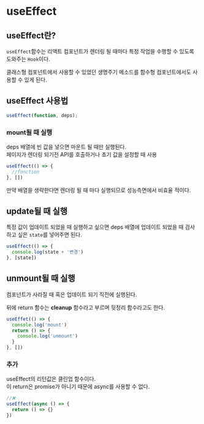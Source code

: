 # useEffect

## useEffect란?

`useEffect`함수는 리액트 컴포넌트가 렌더링 될 때마다 특정 작업을 수행할 수 있도록 도와주는 `Hook`이다.

클래스형 컴포넌트에서 사용할 수 있었던 생명주기 메소드를 함수형 컴포넌트에서도 사용할 수 있게 된다.

## useEffect 사용법

```js
useEffect(function, deps);
```

### mount될 때 실행

deps 배열에 빈 값을 넣으면 마운트 될 때만 실행된다.  
페이지가 렌더링 되기전 API를 호출하거나 초기 값을 설정할 때 사용

```js
useEffect(() => {
  //function
}, [])
```

만약 배열을 생략한다면 렌더링 될 때 마다 실행되므로 성능측면에서 비효율 적이다.

## update될 때 실행

특정 값이 업데이트 되었을 때 실행하고 싶으면 deps 배열에 업데이트 되었을 때 검사하고 싶은 `state`를 넣어주면 된다.

```js
useEffect(() => {
  console.log(state + '변경')
}, [state])
```

## unmount될 때 실행

컴포넌트가 사라질 때 혹은 업데이트 되기 직전에 실행된다.

뒤에 return 함수는 **cleanup** 함수라고 부르며 뒷정리 함수라고도 한다.

```js
useEffet(() => {
  console.log('mount')
  return () => {
    console.log('unmount')
  }
}, [])
```

### 추가

useEffect의 리턴값은 클린업 함수이다.  
이 return은 promise가 아니기 때문에 async를 사용할 수 없다.

```js
//❌
useEffect(async () => {
  return () => {}
})
```
